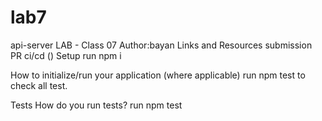 # lab7

api-server
LAB - Class 07
Author:bayan
Links and Resources
submission PR
ci/cd ()
Setup
run npm i

How to initialize/run your application (where applicable)
run npm test to check all test.

Tests
How do you run tests?
run npm test
